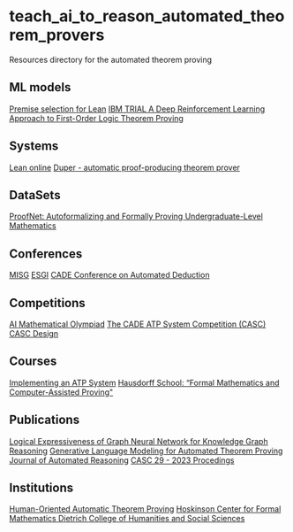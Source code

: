 # teach_ai_to_reason_automated_theorem_provers
Resources directory for the automated theorem proving 

## ML models 
[Premise selection for Lean](https://github.com/BartoszPiotrowski/lean-premise-selection)
[IBM TRIAL A Deep Reinforcement Learning Approach to First-Order Logic Theorem Proving](https://github.com/IBM/TRAIL)

## Systems 
[Lean online](https://www.ma.imperial.ac.uk/~buzzard/xena/natural_number_game/index2.html)
[Duper - automatic proof-producing theorem prover](https://github.com/leanprover-community/duper)

## DataSets 
[ProofNet: Autoformalizing and Formally Proving
Undergraduate-Level Mathematics ](https://arxiv.org/pdf/2302.12433.pdf)

## Conferences 
[MISG](https://mathsinindustry.com/)
[ESGI](https://ecmiindmath.org/european-study-groups-with-industry/)
[CADE Conference on Automated Deduction](https://cadeinc.org//conferences)


## Competitions 
[AI Mathematical Olympiad](https://aimoprize.com/)
[The CADE ATP System Competition (CASC)](https://www.tptp.org/CASC/J12/)
[CASC Design](https://www.tptp.org/CASC/29/Design.html)

## Courses
[Implementing an ATP System](https://www.cs.miami.edu/home/geoff/Courses/CSC749-23F/Assessment/ANLLoop.html)
[Hausdorff School: “Formal Mathematics and Computer-Assisted Proving"](https://www.hsm.uni-bonn.de/events/hsm-schools/formal2023/description/)

## Publications
[Logical Expressiveness of Graph Neural Network for Knowledge Graph Reasoning](https://arxiv.org/pdf/2303.12306.pdf)
[Generative Language Modeling for Automated Theorem Proving](https://arxiv.org/pdf/2009.03393.pdf)
[Journal of Automated Reasoning](https://link.springer.com/journal/10817)
[CASC 29 - 2023 Procedings](https://www.tptp.org/CASC/29/Proceedings.pdf) 

## Institutions 
[Human-Oriented Automatic Theorem Proving](https://wtgowers.github.io/human-style-atp/)
[Hoskinson Center for Formal Mathematics Dietrich College of Humanities and Social Sciences](https://www.cmu.edu/hoskinson/index.html)
